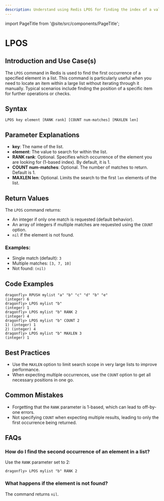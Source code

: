 ```yaml
---
description: Understand using Redis LPOS for finding the index of a value in a list.
---
```


import PageTitle from '@site/src/components/PageTitle';

# LPOS

<PageTitle title="Redis LPOS Explained (Better Than Official Docs)" />

## Introduction and Use Case(s)

The `LPOS` command in Redis is used to find the first occurrence of a specified element in a list. This command is particularly useful when you need to locate an item within a large list without iterating through it manually. Typical scenarios include finding the position of a specific item for further operations or checks.

## Syntax

```
LPOS key element [RANK rank] [COUNT num-matches] [MAXLEN len]
```

## Parameter Explanations

- **key**: The name of the list.
- **element**: The value to search for within the list.
- **RANK rank**: Optional. Specifies which occurrence of the element you are looking for (1-based index). By default, it is 1.
- **COUNT num-matches**: Optional. The number of matches to return. Default is 1.
- **MAXLEN len**: Optional. Limits the search to the first `len` elements of the list.

## Return Values

The `LPOS` command returns:

- An integer if only one match is requested (default behavior).
- An array of integers if multiple matches are requested using the `COUNT` option.
- `nil` if the element is not found.

### Examples:

- Single match (default): `3`
- Multiple matches: `[3, 7, 10]`
- Not found: `(nil)`

## Code Examples

```cli
dragonfly> RPUSH mylist "a" "b" "c" "d" "b" "e"
(integer) 6
dragonfly> LPOS mylist "b"
(integer) 1
dragonfly> LPOS mylist "b" RANK 2
(integer) 4
dragonfly> LPOS mylist "b" COUNT 2
1) (integer) 1
2) (integer) 4
dragonfly> LPOS mylist "b" MAXLEN 3
(integer) 1
```

## Best Practices

- Use the `MAXLEN` option to limit search scope in very large lists to improve performance.
- When expecting multiple occurrences, use the `COUNT` option to get all necessary positions in one go.

## Common Mistakes

- Forgetting that the `RANK` parameter is 1-based, which can lead to off-by-one errors.
- Not specifying `COUNT` when expecting multiple results, leading to only the first occurrence being returned.

## FAQs

### How do I find the second occurrence of an element in a list?

Use the `RANK` parameter set to 2:

```cli
dragonfly> LPOS mylist "b" RANK 2
```

### What happens if the element is not found?

The command returns `nil`.
